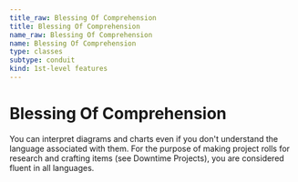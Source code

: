 ```yaml
---
title_raw: Blessing Of Comprehension
title: Blessing Of Comprehension
name_raw: Blessing Of Comprehension
name: Blessing Of Comprehension
type: classes
subtype: conduit
kind: 1st-level features
---
```


# Blessing Of Comprehension

You can interpret diagrams and charts even if you don't understand the language associated with them. For the purpose of making project rolls for research and crafting items (see Downtime Projects), you are considered fluent in all languages.
